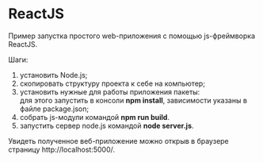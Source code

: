 # ReactJS
Пример запустка простого web-приложения с помощью js-фреймворка ReactJS.

Шаги:
1. установить Node.js;
2. скопировать структуру проекта к себе на компьютер;
3. установить нужные для работы приложения пакеты:    
   для этого запустить в консоли **npm install**, зависимости указаны в файле package.json;
4. собрать js-модули командой **npm run build**.
5. запустить сервер node.js командой **node server.js**.

Увидеть полученное веб-приложение можно открыв в браузере страницу http://localhost:5000/. 
